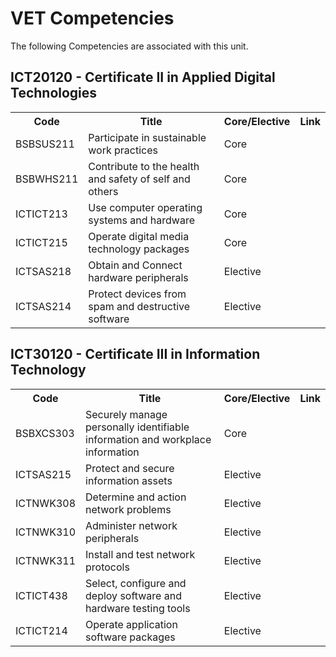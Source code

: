 # VET Competencies

The following Competencies are associated with this unit.

## ICT20120 - Certificate II in Applied Digital Technologies

[//]: # (Done in HTML to allow for a header column)
<table style="both">
    <tr>
        <th>Code</th>
        <th>Title</th>
        <th>Core/Elective</th>
        <th>Link</th>
    </tr>
    <tr>
        <td>BSBSUS211</td>
        <td>Participate in sustainable work practices</td>
        <td>Core</td>
        <td><a href="https://training.gov.au/Training/Details/BSBSUS211"></a></td>
    </tr>
    <tr>
        <td>BSBWHS211</td>
        <td>Contribute to the health and safety of self and others</td>
        <td>Core</td>
        <td><a href="https://training.gov.au/Training/Details/BSBWHS211"></a></td>
    </tr>
    <tr>
        <td>ICTICT213</td>
        <td>Use computer operating systems and hardware</td>
        <td>Core</td>
        <td><a href="https://training.gov.au/Training/Details/ICTICT213"></a></td>
    </tr>
    <tr>
        <td>ICTICT215</td>
        <td>Operate digital media technology packages</td>
        <td>Core</td>
        <td><a href="https://training.gov.au/Training/Details/ICTICT215"></a></td>
    </tr>
    <tr>
        <td>ICTSAS218</td>
        <td>Obtain and Connect hardware peripherals</td>
        <td>Elective</td>        
        <td><a href="https://training.gov.au/Training/Details/ICTSAS218"></a></td>
    </tr>
    <tr>
        <td>ICTSAS214</td>
        <td>Protect devices from spam and destructive software</td>
        <td>Elective</td>
        <td><a href="https://training.gov.au/Training/Details/ICTSAS214"></a></td>
    </tr>
</table>

## ICT30120 - Certificate III in Information Technology

<table style="both">
    <tr>
        <th>Code</th>
        <th>Title</th>
        <th>Core/Elective</th>
<th>Link</th>
    </tr>
    <tr>
        <td>BSBXCS303 </td>
        <td>Securely manage personally identifiable information and workplace information</td>
        <td>Core</td>
        <td><a href="https://training.gov.au/Training/Details/BSBXCS303"></a></td>
    </tr>
    <tr>
        <td>ICTSAS215 </td>
        <td>Protect and secure information assets</td>
        <td>Elective</td>
        <td><a href="https://training.gov.au/Training/Details/ICTSAS215"></a></td>
    </tr>
    <tr>
        <td>ICTNWK308</td>
        <td>Determine and action network problems</td>
        <td>Elective</td>
        <td><a href="https://training.gov.au/Training/Details/ICTNWK308"></a></td>
    </tr>
    <tr>
        <td>ICTNWK310 </td>
        <td>Administer network peripherals</td>
        <td>Elective</td>
        <td><a href="https://training.gov.au/Training/Details/ICTNWK310"></a></td>
    </tr>
    <tr>
        <td>ICTNWK311</td>
        <td>Install and test network protocols</td>
        <td>Elective</td>        
        <td><a href="https://training.gov.au/Training/Details/ICTNWK311"></a></td>
    </tr>
    <tr>
        <td>ICTICT438 </td>
        <td>Select, configure and deploy software and hardware testing tools</td>
        <td>Elective</td>
        <td><a href="https://training.gov.au/Training/Details/ICTICT438"></a></td>
    </tr>    
    <tr>
        <td>ICTICT214</td>
        <td>Operate application software packages</td>
        <td>Elective</td>
        <td><a href="https://training.gov.au/Training/Details/ICTICT214"></a></td>
    </tr>
</table>